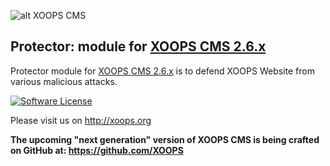 ![alt XOOPS CMS](http://xoops.org/images/logoXoops4GithubRepository.png)
## Protector: module for [XOOPS CMS 2.6.x](https://github.com/XOOPS/XoopsCore)

Protector module for  [XOOPS CMS 2.6.x](https://github.com/XOOPS/XoopsCore) is to defend XOOPS Website from various malicious attacks.

[![Software License](https://img.shields.io/badge/license-GPL-brightgreen.svg?style=flat)](LICENSE) 

Please visit us on http://xoops.org

**The upcoming "next generation" version of XOOPS CMS is being crafted on GitHub at: https://github.com/XOOPS**
